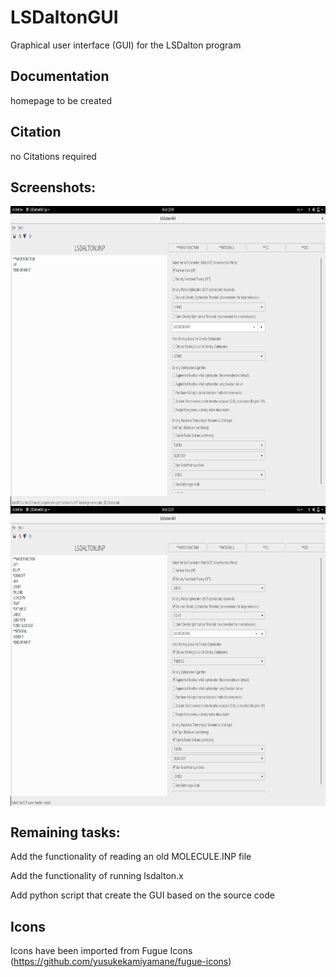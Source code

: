 # LSDaltonGUI

Graphical user interface (GUI) for the LSDalton program

## Documentation

homepage to be created

## Citation

no Citations required

## Screenshots:

<img src="https://github.com/tkjaergaardchem/LSDaltonGUI/blob/master/ScreenShotInitial.png" align="top" width="600" height="480">

<img src="https://github.com/tkjaergaardchem/LSDaltonGUI/blob/master/ScreenShotSecond.png" align="top" width="600" height="480">

## Remaining tasks:

Add the functionality of reading an old MOLECULE.INP file

Add the functionality of running lsdalton.x

Add python script that create the GUI based on the source code

## Icons

Icons have been imported from Fugue Icons (https://github.com/yusukekamiyamane/fugue-icons)
